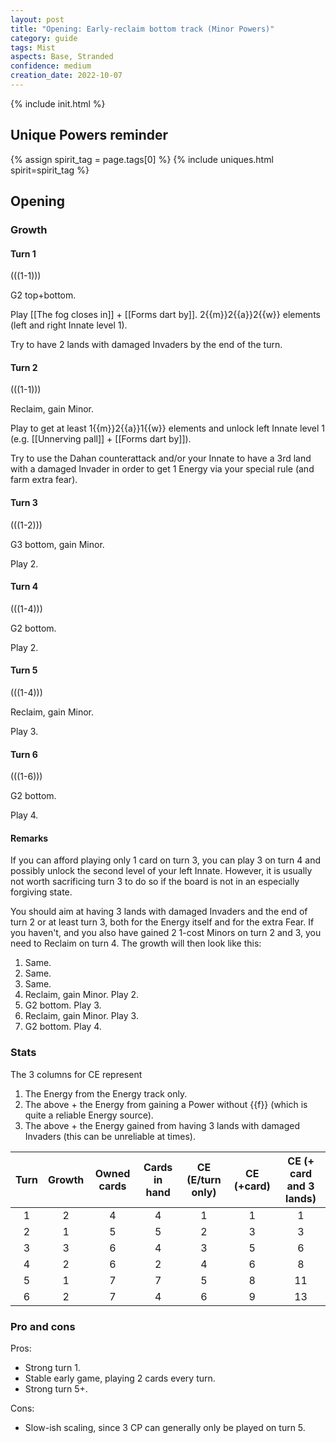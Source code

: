 ```yaml
---  
layout: post  
title: "Opening: Early-reclaim bottom track (Minor Powers)"  
category: guide  
tags: Mist
aspects: Base, Stranded
confidence: medium
creation_date: 2022-10-07
---
```

{% include init.html %}

## Unique Powers reminder

{% assign spirit_tag = page.tags[0] %}
{% include uniques.html spirit=spirit_tag %}

## Opening


### Growth

#### Turn 1

(((1-1)))

G2 top+bottom. 

Play [[The fog closes in]] + [[Forms dart by]]. 2{{m}}2{{a}}2{{w}} elements (left and right Innate level 1).

Try to have 2 lands with damaged Invaders by the end of the turn.


#### Turn 2

(((1-1)))

Reclaim, gain Minor. 

Play to get at least 1{{m}}2{{a}}1{{w}} elements and unlock left Innate level 1 (e.g. [[Unnerving pall]] + [[Forms dart by]]).

Try to use the Dahan counterattack and/or your Innate to have a 3rd land with a damaged Invader in order to get 1 Energy via your special rule (and farm extra fear).


#### Turn 3

(((1-2)))

G3 bottom, gain Minor. 

Play 2.


#### Turn 4

(((1-4)))

G2 bottom. 

Play 2.

#### Turn 5

(((1-4)))

Reclaim, gain Minor. 

Play 3.

#### Turn 6

(((1-6)))

G2 bottom.

Play 4.


#### Remarks

If you can afford playing only 1 card on turn 3, you can play 3 on turn 4 and possibly unlock the second level of your left Innate. However, it is usually not worth sacrificing turn 3 to do so if the board is not in an especially forgiving state.

You should aim at having 3 lands with damaged Invaders and the end of turn 2 or at least turn 3, both for the Energy itself and for the extra Fear. If you haven't, and you also have gained 2 1-cost Minors on turn 2 and 3, you need to Reclaim on turn 4. The growth will then look like this:

1. Same.
2. Same.
3. Same.   
4. Reclaim, gain Minor. Play 2. 
5. G2 bottom. Play 3.
6. Reclaim, gain Minor. Play 3.
7. G2 bottom. Play 4.


### Stats

The 3 columns for CE represent

1. The Energy from the Energy track only.
2. The above + the Energy from gaining a Power without {{f}} (which is quite a reliable Energy source).
3. The above + the Energy gained from having 3 lands with damaged Invaders (this can be unreliable at times).

Turn | Growth | Owned cards | Cards in hand | CE (E/turn only) | CE (+card) | CE (+ card and 3 lands)
:--: | :--: | :--: | :--: | :--: | :--: | :--:
1 | 2 |   4   | 4 | 1 |  1 |  1
2 | 1 |   5   | 5 | 2 |  3 |  3
3 | 3 |   6   | 4 | 3 |  5 |  6
4 | 2 |   6   | 2 | 4 |  6 |  8
5 | 1 |   7   | 7 | 5 |  8 | 11
6 | 2 |   7   | 4 | 6 |  9 | 13

### Pro and cons

Pros:

- Strong turn 1.
- Stable early game, playing 2 cards every turn.
- Strong turn 5+.

Cons:

- Slow-ish scaling, since 3 CP can generally only be played on turn 5.

